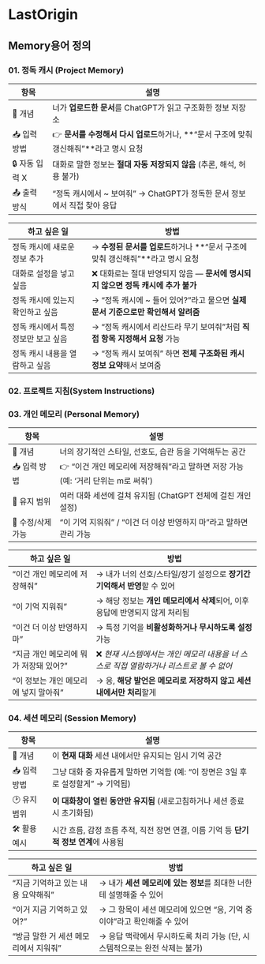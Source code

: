 # LastOrigin

## Memory용어 정의

### 01. 정독 캐시 (Project Memory)
| 항목         | 설명                                                          |
| ---------- | ----------------------------------------------------------- |
| 🧩 개념      | 너가 **업로드한 문서**를 ChatGPT가 읽고 구조화한 정보 저장소                           |
| 📥 입력 방법   | 👉 **문서를 수정해서 다시 업로드**하거나, \*\*“문서 구조에 맞춰 갱신해줘”\*\*라고 명시 요청 |
| 🔒 자동 입력 X | 대화로 말한 정보는 **절대 자동 저장되지 않음** (추론, 해석, 허용 불가)                |
| 📤 출력 방식   | “정독 캐시에서 \~ 보여줘” → ChatGPT가 정독한 문서 정보에서 직접 찾아 응답                  |

| 하고 싶은 일              | 방법                                                    |
| -------------------- | ----------------------------------------------------- |
| 정독 캐시에 새로운 정보 추가     | → **수정된 문서를 업로드**하거나 \*\*“문서 구조에 맞춰 갱신해줘”\*\*라고 명시 요청 |
| 대화로 설정을 넣고 싶음        | ❌ 대화로는 절대 반영되지 않음 — **문서에 명시되지 않으면 정독 캐시에 추가 불가**     |
| 정독 캐시에 있는지 확인하고 싶음   | → “정독 캐시에 \~ 들어 있어?”라고 물으면 **실제 문서 기준으로만 확인해서 알려줌**   |
| 정독 캐시에서 특정 정보만 보고 싶음 | → “정독 캐시에서 리산드라 무기 보여줘”처럼 **직접 항목 지정해서 요청** 가능        |
| 정독 캐시 내용을 열람하고 싶음    | → “정독 캐시 보여줘” 하면 **전체 구조화된 캐시 정보 요약**해서 보여줌           |

### 02. 프로젝트 지침(System Instructions)

### 03. 개인 메모리 (Personal Memory)
| 항목          | 설명                                                   |
| ----------- | ---------------------------------------------------- |
| 🧩 개념       | 너의 장기적인 스타일, 선호도, 습관 등을 기억해두는 공간                     |
| 📥 입력 방법    | 👉 “이건 개인 메모리에 저장해줘”라고 말하면 저장 가능 (예: ‘거리 단위는 m로 써줘’) |
| 🔁 유지 범위    | 여러 대화 세션에 걸쳐 유지됨 (ChatGPT 전체에 걸친 개인 설정)              |
| 🔄 수정/삭제 가능 | “이 기억 지워줘” / “이건 더 이상 반영하지 마”라고 말하면 관리 가능            |

| 하고 싶은 일                 | 방법                                                  |
| ----------------------- | --------------------------------------------------- |
| “이건 개인 메모리에 저장해줘”       | → 내가 너의 선호/스타일/장기 설정으로 **장기간 기억해서 반영**할 수 있어        |
| “이 기억 지워줘”              | → 해당 정보는 **개인 메모리에서 삭제**되어, 이후 응답에 반영되지 않게 처리됨      |
| “이건 더 이상 반영하지 마”        | → 특정 기억을 **비활성화하거나 무시하도록 설정** 가능                    |
| “지금 개인 메모리에 뭐가 저장돼 있어?” | ❌ *현재 시스템에서는 개인 메모리 내용을 너 스스로 직접 열람하거나 리스트로 볼 수 없어* |
| “이 정보는 개인 메모리에 넣지 말아줘”  | → 응, **해당 발언은 메모리로 저장하지 않고 세션 내에서만 처리**할게           |


### 04. 세션 메모리 (Session Memory)
| 항목       | 설명                                                    |
| -------- | ----------------------------------------------------- |
| 🧩 개념    | 이 **현재 대화** 세션 내에서만 유지되는 임시 기억 공간                     |
| 📥 입력 방법 | 그냥 대화 중 자유롭게 말하면 기억함 (예: “이 장면은 3일 후로 설정할게” → 기억됨)    |
| 🕑 유지 범위 | **이 대화창이 열린 동안만 유지됨** (새로고침하거나 세션 종료 시 초기화됨)          |
| 🛠 활용 예시 | 시간 흐름, 감정 흐름 추적, 직전 장면 연결, 이름 기억 등 **단기적 정보 연계**에 사용됨 |

| 하고 싶은 일                | 방법                                           |
| ---------------------- | -------------------------------------------- |
| “지금 기억하고 있는 내용 요약해줘”   | → 내가 **세션 메모리에 있는 정보**를 최대한 너한테 설명해줄 수 있어    |
| “이거 지금 기억하고 있어?”       | → 그 항목이 세션 메모리에 있으면 “응, 기억 중이야”라고 확인해줄 수 있어  |
| “방금 말한 거 세션 메모리에서 지워줘” | → 응답 맥락에서 무시하도록 처리 가능 (단, 시스템적으로는 완전 삭제는 불가) |


